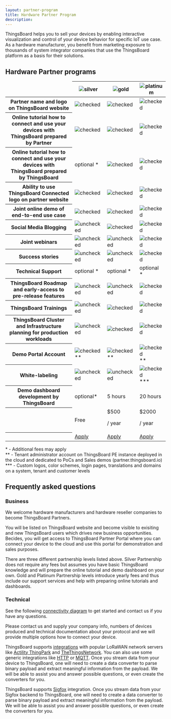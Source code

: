 ```yaml
---
layout: partner-program
title: Hardware Partner Program
description:
---
```


<div id="background">
<div class="main"></div>
</div>

<div id="partner-intro">
    <p>
        ThingsBoard helps you to sell your devices by enabling interactive visualization and control of your device behavior for specific IoT use case. As a hardware manufacturer, you benefit from marketing exposure to thousands of system integrator companies that use the ThingsBoard platform as a basis for their solutions.
    </p>
</div>


<section id="partners-matrix">
	<main>
    <div id="backg-partners-matrix">
    <div class="silver"><div class="coln"><div class="head"></div></div></div>
    <div class="gold"><div class="coln"><div class="head"></div></div></div>
    <div class="platinum"><div class="coln"><div class="head"></div></div></div>
    </div>
	<h2>Hardware Partner programs</h2>
	<table>
            <thead>
                <tr>
                    <td></td>
                    <th><img src="https://img.tbqa.cloud/partners/silver-partner.svg" alt="silver"></th>
                    <th><img src="https://img.tbqa.cloud/partners/gold-partner.svg" alt="gold"></th>
                    <th><img src="https://img.tbqa.cloud/partners/platinum-partner.svg" alt="platinum"></th>
                </tr>
            </thead>
            <tbody>
                <tr>
                    <th>Partner name and logo on ThingsBoard website</th>
                    <td><img src="https://img.tbqa.cloud/pe/checked.svg" alt="checked"></td>
                    <td><img src="https://img.tbqa.cloud/pe/checked.svg" alt="checked"></td>
                    <td><img src="https://img.tbqa.cloud/pe/checked.svg" alt="checked"></td>
                </tr>
                <tr>
                    <th>Online tutorial how to connect and use your devices with ThingsBoard prepared by Partner</th>
                    <td><img src="https://img.tbqa.cloud/pe/checked.svg" alt="checked"></td>
                    <td><img src="https://img.tbqa.cloud/pe/checked.svg" alt="checked"></td>
                    <td><img src="https://img.tbqa.cloud/pe/checked.svg" alt="checked"></td>
                </tr>
                <tr>
                    <th>Online tutorial how to connect and use your devices with ThingsBoard prepared by ThingsBoard</th>
                    <td>optional *</td>
                    <td><img src="https://img.tbqa.cloud/pe/checked.svg" alt="checked"></td>
                    <td><img src="https://img.tbqa.cloud/pe/checked.svg" alt="checked"></td>
                </tr>
                <tr>
                    <th>Ability to use ThingsBoard Connected logo on partner website</th>
                    <td><img src="https://img.tbqa.cloud/pe/checked.svg" alt="checked"></td>
                    <td><img src="https://img.tbqa.cloud/pe/checked.svg" alt="checked"></td>
                    <td><img src="https://img.tbqa.cloud/pe/checked.svg" alt="checked"></td>
                </tr>
                <tr>
                    <th>Joint online demo of end-to-end use case</th>
                    <td><img src="https://img.tbqa.cloud/pe/checked.svg" alt="checked"></td>
                    <td><img src="https://img.tbqa.cloud/pe/checked.svg" alt="checked"></td>
                    <td><img src="https://img.tbqa.cloud/pe/checked.svg" alt="checked"></td>
                </tr>
                <tr>
                    <th>Social Media Blogging</th>
                    <td><img src="https://img.tbqa.cloud/pe/unchecked.svg" alt="unchecked"></td>
                    <td><img src="https://img.tbqa.cloud/pe/checked.svg" alt="checked"></td>
                    <td><img src="https://img.tbqa.cloud/pe/checked.svg" alt="checked"></td>
                </tr>
                <tr>
                    <th>Joint webinars</th>
                    <td><img src="https://img.tbqa.cloud/pe/unchecked.svg" alt="unchecked"></td>
                    <td><img src="https://img.tbqa.cloud/pe/unchecked.svg" alt="unchecked"></td>
                    <td><img src="https://img.tbqa.cloud/pe/checked.svg" alt="checked"></td>
                </tr>
                <tr>
                    <th>Success stories</th>
                    <td><img src="https://img.tbqa.cloud/pe/unchecked.svg" alt="unchecked"></td>
                    <td><img src="https://img.tbqa.cloud/pe/unchecked.svg" alt="unchecked"></td>
                    <td><img src="https://img.tbqa.cloud/pe/checked.svg" alt="checked"></td>
                </tr>
                <tr>
                    <th>Technical Support</th>
                    <td>optional *</td>
                    <td>optional *</td>
                    <td>optional *</td>
                </tr>
                <tr>
                    <th>ThingsBoard Roadmap and early-access to pre-release features</th>
                    <td><img src="https://img.tbqa.cloud/pe/unchecked.svg" alt="unchecked"></td>
                    <td><img src="https://img.tbqa.cloud/pe/checked.svg" alt="unchecked"></td>
                    <td><img src="https://img.tbqa.cloud/pe/checked.svg" alt="checked"></td>
                </tr>      
                <tr>
                    <th>ThingsBoard Trainings</th>
                    <td><img src="https://img.tbqa.cloud/pe/unchecked.svg" alt="unchecked"></td>
                    <td><img src="https://img.tbqa.cloud/pe/checked.svg" alt="checked"></td>
                    <td><img src="https://img.tbqa.cloud/pe/checked.svg" alt="checked"></td>
                </tr>    
                <tr>
                    <th>ThingsBoard Cluster and Infrastructure planning for production workloads</th>
                    <td><img src="https://img.tbqa.cloud/pe/unchecked.svg" alt="unchecked"></td>
                    <td><img src="https://img.tbqa.cloud/pe/checked.svg" alt="checked"></td>
                    <td><img src="https://img.tbqa.cloud/pe/checked.svg" alt="checked"></td>
                </tr>
                <tr>
                    <th>Demo Portal Account</th>
                    <td><img src="https://img.tbqa.cloud/pe/checked.svg" alt="checked">**</td>
                    <td><img src="https://img.tbqa.cloud/pe/checked.svg" alt="checked">**</td>
                    <td><img src="https://img.tbqa.cloud/pe/checked.svg" alt="checked">**</td>
                </tr>
                <tr>
                    <th>White-labeling</th>
                    <td><img src="https://img.tbqa.cloud/pe/unchecked.svg" alt="unchecked"></td>
                    <td><img src="https://img.tbqa.cloud/pe/unchecked.svg" alt="unchecked"></td>
                    <td><img src="https://img.tbqa.cloud/pe/checked.svg" alt="checked">***</td>
                </tr>
                <tr>
                    <th>Demo dashboard development by ThingsBoard</th>
                    <td>optional*</td>
                    <td>5 hours</td>
                    <td>20 hours</td>
                </tr>
                <tr class="table-price">
                    <th> </th>
                    <td>Free</td>
                    <td>$500 <p class="period">/ year</p></td>
                    <td>$2000 <p class="period">/ year</p></td>
                </tr>
                <tr>
                    <th> </th>
                    <td><a href="/partners/hardware/apply/?program=silver" class="button">Apply</a></td>
                    <td><a href="/partners/hardware/apply/?program=gold" class="button">Apply</a></td>
                    <td><a href="/partners/hardware/apply/?program=platinum" class="button">Apply</a></td>
                </tr>
            </tbody>
    </table>
        <p class="table-description">
            * - Additional fees may apply
            <br>** - Tenant administrator account on ThingsBoard PE instance deployed in the cloud and dedicated to PoCs and Sales demos (partner.thingsboard.io)
            <br>*** - Custom logos, color schemes, login pages, translations and domains on a system, tenant and customer levels
        </p>
	</main>
</section>


<div class="container faq-content">
    <h2 id="faq" class="text-center">Frequently asked questions</h2>
    <div class="pi-accordion">
        <h3>Business</h3>
        <div class="item" data-tag="h4" data-title="Who is eligible to become a Hardware Partner?">
            <div class="container">
                <p>
                    We welcome hardware manufacturers and hardware reseller companies to become ThingsBoard Partners. 
                </p>
            </div>
        </div>
        <div class="item" data-tag="h4" data-title="Why should I become a Hardware Partner?">
            <div class="container">
                <p>
                  You will be listed on ThingsBoard website and become visible to exisiting and new ThingsBoard users which drives new business opportunities. Becides, you will get access to ThingsBoard Partner Portal where you can connect your device to the cloud and use this portal for demonstration and sales purposes.
                </p>
            </div>
        </div>
        <div class="item" data-tag="h4" data-title="Are there fees to becoming a Hardware Partner?">
            <div class="container">
                <p>
                    There are three different partnership levels listed above. Silver Partnership does not require any fees but assumes you have basic ThingsBoard knowledge and will prepare the online tutorial and demo dashboard on your own. Gold and Platinum Partnership levels introduce yearly fees and thus include our support services and help with preparing online tutorials and dashboards.
                </p>
            </div>
        </div>
        <h3>Technical</h3>
        <div class="item" data-tag="h4" data-title="How can I enable free trial?">
            <div class="container">
                <p>
                    See the following <a href="/docs/getting-started-guides/connectivity/" target="blank">connectivity diagram</a> to get started and contact us if you have any questions.
                </p>
            </div>
        </div>
        <div class="item" data-tag="h4" data-title="What if my device uses custom TCP or UDP based protocol instead of HTTP or MQTT?">
            <div class="container">
                <p>
                    Please contact us and supply your company info, numbers of devices produced and technical documentation about your protocol and we will provide multiple options how to connect your device.
                </p>
            </div>
        </div>
        <div class="item" data-tag="h4" data-title="How to connect my LoRaWAN device?">
            <div class="container">
                <p>
                    ThingsBoard supports <a href="/docs/user-guide/integrations/" target="blank">integrations</a> with popular LoRaWAN network servers like <a href="/docs/user-guide/integrations/thingpark/" target="blank">Actility ThingPark</a> and <a href="/docs/user-guide/integrations/ttn/" target="blank">TheThingsNetwork</a>.
                    You can also use some generic integrations like <a href="/docs/user-guide/integrations/http/" target="blank">HTTP</a> or <a href="/docs/user-guide/integrations/mqtt/" target="blank">MQTT</a>.
                    Once you stream data from your device to ThingsBoard, one will need to create a data converter to parse binary payload and extract meaningful information from the payload.
                    We will be able to assist you and answer possible questions, or even create the converters for you.
                </p>
            </div>
        </div>
        <div class="item" data-tag="h4" data-title="How to connect my Sigfox device?">
            <div class="container">
                <p>
                    ThingsBoard supports <a href="/docs/user-guide/integrations/sigfox/" target="blank">Sigfox</a> integration. Once you stream data from your Sigfox backend to ThingsBoard, one will need to create a data converter to parse binary payload and extract meaningful information from the payload. We will be able to assist you and answer possible questions, or even create the converters for you.
                </p>
            </div>
        </div>
    </div>
</div>
